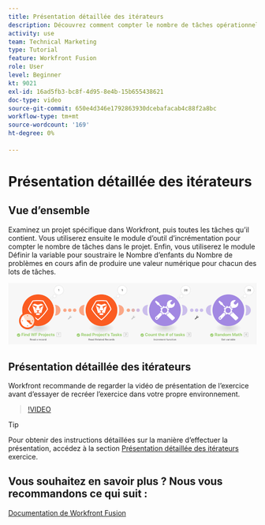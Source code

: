 ```yaml
---
title: Présentation détaillée des itérateurs
description: Découvrez comment compter le nombre de tâches opérationnelles dans un projet, puis calculer une valeur pour chacun des lots de tâches, le tout dans [!DNL Adobe Workfront Fusion].
activity: use
team: Technical Marketing
type: Tutorial
feature: Workfront Fusion
role: User
level: Beginner
kt: 9021
exl-id: 16ad5fb3-bc8f-4d95-8e4b-15b655438621
doc-type: video
source-git-commit: 650e4d346e1792863930dcebafacab4c88f2a8bc
workflow-type: tm+mt
source-wordcount: '169'
ht-degree: 0%

---
```


# Présentation détaillée des itérateurs

## Vue d’ensemble

Examinez un projet spécifique dans Workfront, puis toutes les tâches qu’il contient. Vous utiliserez ensuite le module d’outil d’incrémentation pour compter le nombre de tâches dans le projet. Enfin, vous utiliserez le module Définir la variable pour soustraire le Nombre d’enfants du Nombre de problèmes en cours afin de produire une valeur numérique pour chacun des lots de tâches.

![Une image du scénario Fusion](assets/iteration-and-aggregation-1.png)

## Présentation détaillée des itérateurs

Workfront recommande de regarder la vidéo de présentation de l’exercice avant d’essayer de recréer l’exercice dans votre propre environnement.

>[!VIDEO](https://video.tv.adobe.com/v/335278/?quality=12&learn=on)

>[!TIP]
>
>Pour obtenir des instructions détaillées sur la manière d’effectuer la présentation, accédez à la section [Présentation détaillée des itérateurs](https://experienceleague.adobe.com/docs/workfront-learn/tutorials-workfront/fusion/exercises/introduction-to-iterators.html?lang=en) exercice.


## Vous souhaitez en savoir plus ? Nous vous recommandons ce qui suit :

[Documentation de Workfront Fusion](https://experienceleague.adobe.com/docs/workfront/using/adobe-workfront-fusion/workfront-fusion-2.html?lang=en)
